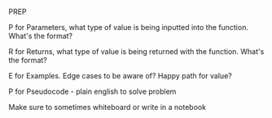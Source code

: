 PREP 

P for Parameters, what type of value is being inputted into the function. What's the format?

R for Returns, what type of value is being returned with the function. What's the format?

E for Examples. Edge cases to be aware of? Happy path for value? 

P for Pseudocode - plain english to solve problem

Make sure to sometimes whiteboard or write in a notebook